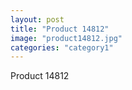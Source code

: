 ```yaml
---
layout: post
title: "Product 14812"
image: "product14812.jpg"
categories: "category1"
---
```

Product 14812
